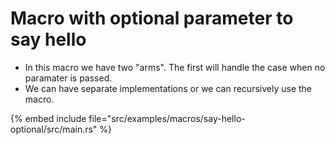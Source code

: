 # Macro with optional parameter to say hello

* In this macro we have two "arms". The first will handle the case when no paramater is passed.
* We can have separate implementations or we can recursively use the macro.

{% embed include file="src/examples/macros/say-hello-optional/src/main.rs" %}



